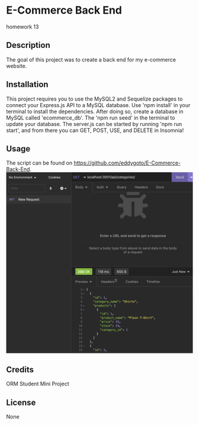 # E-Commerce Back End

homework 13

## Description

The goal of this project was to create a back end for my e-commerce website.

## Installation

This project requires you to use the MySQL2 and Sequelize packages to connect your Express.js API to a MySQL database.
Use 'npm install' in your terminal to install the dependencies.
After doing so, create a database in MySQL called 'ecommerce_db'.
The 'npm run seed' in the terminal to update your database.
The server.js can be started by running 'npm run start', and from there you can GET, POST, USE, and DELETE in Insomnia!

## Usage

The script can be found on https://github.com/eddygoto/E-Commerce-Back-End.
![Screenshot](/Screen%20Shot%202023-03-18%20at%201.06.36%20AM.png)

## Credits

ORM Student Mini Project

## License

None
